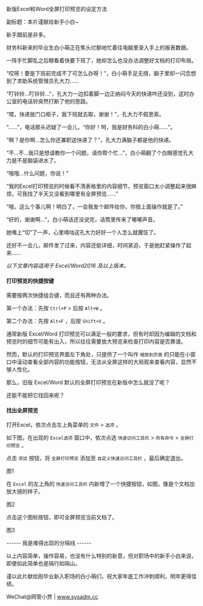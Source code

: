 新版Excel和Word全屏打印预览的设定方法

副标题：本片谨献给新手小白~



新手跟前是非多。

财务科新来的毕业生白小萌正在焦头烂额地忙着往电脑里录入手上的报表数据。

一阵手忙脚乱之后眼看着快要下班了，她却怎么也没办法调整好文档的打印布局。

“哎呀！要是下班前完成不了可怎么办呀！”，白小萌手足无措，脑子里却一闪念想到了求助系统管理员孔大力......



“叮铃铃...叮铃铃...”，孔大力一边扣着脚一边正纳闷今天的快递咋还没到，这时办公室的电话铃突然打断了他的思路。

“喂，快递放门口柜子，我下班就去取，谢谢！”，孔大力不假思索。

“......”，电话那头迟疑了一会儿，“你好！呵，我是财务科的白小萌......”。

“啊？是你啊...怎么你还兼职送快递了？”，孔大力满脑子都是他的快递。

“不...不...我只是想请教你一个问题，请你帮个忙...”，白小萌翻了个白眼感觉孔大力是不是脑袋进水了。

“哦哦...什么问题，你说！”

“我的Excel打印预览的时候看不清表格里的内容细节，预览窗口太小调整起来很麻烦，可我找了半天又没看到哪里有全屏预览......”

“哦，这么个事儿啊！明白了，一会我发个邮件给你，你按上面操作就是了。”

“好的，谢谢啊...”，白小萌话还没说完，话筒里传来了嘟嘟声音。

她嘴上“切”了一声，心里嘀咕这孔大力好好一个人怎么就魔怔了。

还好不一会儿，邮件发了过来，内容还挺详细，时间紧迫，于是她赶紧操作了起来......



*以下文章内容适用于 Excel/Word2016 及以上版本。*



#### 打印预览的快捷按键

需要按两次快捷组合键，而且还有两种办法。

第一个办法：先按 `Ctrl+P` > 后按 `Alt+W` 。

第二个办法：先按 `Alt+F` ，后按 `Shift+V` 。



通常新版 Excel/Word 打印预览可以满足一般的要求，但有时却因为编辑的文档和预览时的细节可能有出入，所以往往需要放大预览来检查打印内容是否靠谱。

然而，默认的打印预览界面左下角处，只提供了一个叫作 `缩放到页面` 的只能在小窗口中滚动查看全部内容的功能按钮，无法从全屏这样的大局观来查看内容，显然不够人性化。

那么，旧版 Excel/Word 默认的全屏打印预览在新版中怎么就没了呢？

还能不能把它找回来呢？



#### 找出全屏预览

打开Excel，依次点击左上角菜单的 `文件` > `选项` 。

如下图，在出现的 `Excel选项` 窗口中，依次点选 `快速访问工具栏` > `所有命令` > `全屏打印预览` 。

点击 `添加` 按钮，将 `全屏打印预览` 添加至 `自定义快速访问工具栏` ，最后确定退出。

图1



在 `Excel` 的左上角的 `快速访问工具栏` 内新增了一个快捷按钮，如图，像是个文档加放大镜的样子。

图2



点击这个图标按钮，即可全屏预览当前文档了。

图3



------ 我是难得出现的分隔线 ------

以上内容简单，操作容易，也没有什么特别的新意，但对职场中的新手小白来说，即便如此简单也是隔行如隔山。

谨以此片献给刚毕业新入职场的白小萌们，祝大家年底工作冲刺顺利，明年更得佳绩。



WeChat@网管小贾 | www.sysadm.cc







